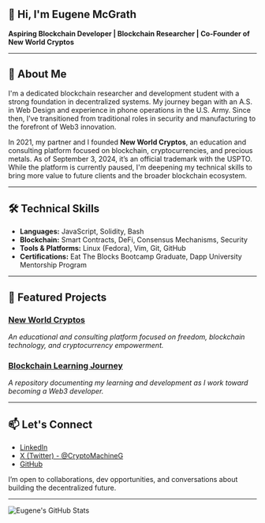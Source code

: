 ## 👋 Hi, I'm Eugene McGrath

**Aspiring Blockchain Developer | Blockchain Researcher | Co-Founder of New World Cryptos**

---

## 🚀 About Me

I'm a dedicated blockchain researcher and development student with a strong foundation in decentralized systems. My journey began with an A.S. in Web Design and experience in phone operations in the U.S. Army. Since then, I’ve transitioned from traditional roles in security and manufacturing to the forefront of Web3 innovation.

In 2021, my partner and I founded **New World Cryptos**, an education and consulting platform focused on blockchain, cryptocurrencies, and precious metals. As of September 3, 2024, it’s an official trademark with the USPTO. While the platform is currently paused, I'm deepening my technical skills to bring more value to future clients and the broader blockchain ecosystem.

---

## 🛠️ Technical Skills

- **Languages:** JavaScript, Solidity, Bash
- **Blockchain:** Smart Contracts, DeFi, Consensus Mechanisms, Security
- **Tools & Platforms:** Linux (Fedora), Vim, Git, GitHub
- **Certifications:** Eat The Blocks Bootcamp Graduate, Dapp University Mentorship Program

---

## 📂 Featured Projects

### [New World Cryptos](https://newworldcryptos.mn.co)
*An educational and consulting platform focused on freedom, blockchain technology, and cryptocurrency empowerment.*

### [Blockchain Learning Journey](https://github.com/cplklegg/blockchain-learning-journey)
*A repository documenting my learning and development as I work toward becoming a Web3 developer.*

---

## 📫 Let's Connect

- [LinkedIn](https://www.linkedin.com/in/eugene-mcgrath-550b4897)
- [X (Twitter) - @CryptoMachineG](https://x.com/CryptoMachineG)
- [GitHub](https://github.com/cplklegg)

I’m open to collaborations, dev opportunities, and conversations about building the decentralized future.

---

![Eugene's GitHub Stats](https://github-readme-stats.vercel.app/api?username=cplklegg&show_icons=true&theme=radical)

